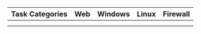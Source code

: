 | Task Categories | Web | Windows | Linux | Firewall |
| --------------- | --- | ------- | ----- | -------- |
| | | | | |
| | | | | |
